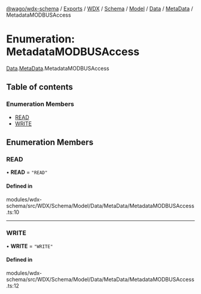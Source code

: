 [@wago/wdx-schema](../README.md) / [Exports](../modules.md) / [WDX](../modules/WDX.md) / [Schema](../modules/WDX.Schema.md) / [Model](../modules/WDX.Schema.Model.md) / [Data](../modules/WDX.Schema.Model.Data.md) / [MetaData](../modules/WDX.Schema.Model.Data.MetaData.md) / MetadataMODBUSAccess

# Enumeration: MetadataMODBUSAccess

[Data](../modules/WDX.Schema.Model.Data.md).[MetaData](../modules/WDX.Schema.Model.Data.MetaData.md).MetadataMODBUSAccess

## Table of contents

### Enumeration Members

- [READ](WDX.Schema.Model.Data.MetaData.MetadataMODBUSAccess.md#read)
- [WRITE](WDX.Schema.Model.Data.MetaData.MetadataMODBUSAccess.md#write)

## Enumeration Members

### READ

• **READ** = ``"READ"``

#### Defined in

modules/wdx-schema/src/WDX/Schema/Model/Data/MetaData/MetadataMODBUSAccess.ts:10

___

### WRITE

• **WRITE** = ``"WRITE"``

#### Defined in

modules/wdx-schema/src/WDX/Schema/Model/Data/MetaData/MetadataMODBUSAccess.ts:12
